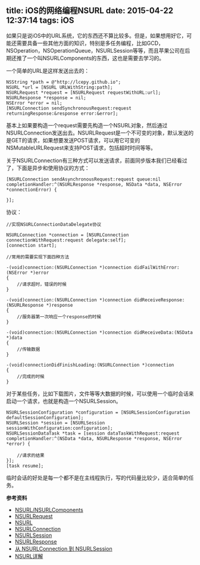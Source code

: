 title: iOS的网络编程NSURL
date: 2015-04-22 12:37:14
tags: iOS
---

如果只是说iOS中的URL系统，它的东西还不算比较多。但是，如果想用好它，可能还需要具备一些其他方面的知识，特别是多任务编程，比如GCD，NSOperation，NSOperationQueue，NSURLSession等等，而且苹果公司在后期还推了一个叫NSURLComponents的东西，这也是需要去学习的。

一个简单的URL是这样发送出去的：

	NSString *path = @"http://lcepy.github.io";
    NSURL *url = [NSURL URLWithString:path];
    NSURLRequest *request = [NSURLRequest requestWithURL:url];
    NSURLResponse *response = nil;
    NSError *error = nil;
    [NSURLConnection sendSynchronousRequest:request returningResponse:&response error:&error];
    
基本上如果要构造一个request需要先构造一个NSURL对象，然后通过NSURLConnection发送出去。NSURLRequest是一个不可变的对象，默认发送的是GET的请求，如果想要发送POST请求，可以用它可变的NSMutableURLRequest来支持POST请求，包括超时时间等等。

关于NSURLConnection有三种方式可以发送请求，前面同步版本我们已经看过了，下面是异步和使用协议的方式：

	[NSURLConnection sendAsynchronousRequest:request queue:nil completionHandler:^(NSURLResponse *response, NSData *data, NSError *connectionError) {
        
    }];
    
协议：

	//实现NSURLConnectionDataDelegate协议
	
	NSURLConnection *connection = [NSURLConnection connectionWithRequest:request delegate:self];
    [connection start];
    
    //常用的需要实现下面四种方法
    
    -(void)connection:(NSURLConnection *)connection didFailWithError:(NSError *)error
	{
    	//请求超时，错误的时候
	}

	-(void)connection:(NSURLConnection *)connection didReceiveResponse:(NSURLResponse *)response
	{
    	//服务器第一次响应一个response的时候
	}

	-(void)connection:(NSURLConnection *)connection didReceiveData:(NSData *)data
	{
    	//传输数据
	}

	-(void)connectionDidFinishLoading:(NSURLConnection *)connection
	{
    	//完成的时候
	}
	
对于某些任务，比如下载图片，文件等等大数据的时候，可以使用一个临时会话来启动一个请求，也就是构造一个NSURLSession。

	NSURLSessionConfiguration *configuration = [NSURLSessionConfiguration defaultSessionConfiguration];
    NSURLSession *session = [NSURLSession sessionWithConfiguration:configuration];
    NSURLSessionDataTask *task = [session dataTaskWithRequest:request completionHandler:^(NSData *data, NSURLResponse *response, NSError *error) {
        
        //请求的结果
    }];
    [task resume];
    
临时会话的好处是每一个都不是在主线程执行，写的代码量比较少，适合简单的任务。

**参考资料**

* [NSURL/NSURLComponents](http://nshipster.cn/nsurl/)
* [NSURLRequest](https://developer.apple.com/library/mac/documentation/Cocoa/Reference/Foundation/Classes/NSURLRequest_Class/)
* [NSURL](https://developer.apple.com/library/mac/documentation/Cocoa/Reference/Foundation/Classes/NSURL_Class/index.html)
* [NSURLConnection](https://developer.apple.com/library/prerelease/ios/documentation/Cocoa/Reference/Foundation/Classes/NSURLConnection_Class/index.html)
* [NSURLSession](https://developer.apple.com/library/ios/documentation/Foundation/Reference/NSURLSession_class/)
* [NSURLResponse](https://developer.apple.com/library/mac/documentation/Cocoa/Reference/Foundation/Classes/NSURLResponse_Class/index.html)
* [从 NSURLConnection 到 NSURLSession](http://objccn.io/issue-5-4/)
* [NSURL详解](http://ubluesky.com/archives/55)